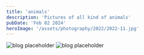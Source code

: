 ```yaml
---
title: 'animals'
description: 'Pictures of all kind of animals'
pubDate: 'Feb 02 2024'
heroImage: '/assets/photography/2022/2022-11.jpg'
---
```


![blog placeholder](/assets/photography/2022/2022-13.jpg)
![blog placeholder](/assets/photography/2020/DSCF1442.jpeg)